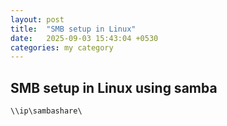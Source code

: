 ```yaml
---
layout: post
title:  "SMB setup in Linux"
date:   2025-09-03 15:43:04 +0530
categories: my category
---
```


## SMB setup in Linux using samba

`\\ip\sambashare\`